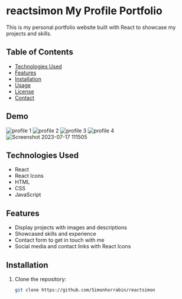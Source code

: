 # reactsimon My Profile Portfolio 

This is my personal portfolio website built with React to showcase my projects and skills.

## Table of Contents


- [Technologies Used](#technologies-used)
- [Features](#features)
- [Installation](#installation)
- [Usage](#usage)
- [License](#license)
- [Contact](#contact)

## Demo

![profile 1](https://github.com/Simonhorrabin/reactsimon/assets/123128833/062692b2-5315-4476-ac3b-33d49f547bbe)
![profile 2](https://github.com/Simonhorrabin/reactsimon/assets/123128833/e9f3ba35-d320-4d79-8886-20b3f57ac9b8)
![profile 3](https://github.com/Simonhorrabin/reactsimon/assets/123128833/21b7b50f-f185-4a59-80de-5f9bfa1e8d27)
![profile 4](https://github.com/Simonhorrabin/reactsimon/assets/123128833/5e28b831-264c-4e5c-8ce1-1f1305c220cd)
![Screenshot 2023-07-17 111505](https://github.com/Simonhorrabin/reactsimon/assets/123128833/24e17daa-d24f-491f-9e37-c3a146d2dc25)

## Technologies Used

- React
- React Icons
- HTML
- CSS
- JavaScript

## Features

- Display projects with images and descriptions
- Showcased skills and experience
- Contact form to get in touch with me
- Social media and contact links with React Icons

## Installation

1. Clone the repository:

   ```bash
   git clone https://github.com/Simonhorrabin/reactsimon
